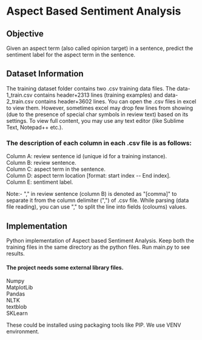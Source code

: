 # Aspect Based Sentiment Analysis


## Objective 
Given an aspect term (also called opinion target) in a sentence, predict the sentiment label for the aspect term in the sentence.  

## Dataset Information
The training dataset folder contains two .csv training data files. The data-1_train.csv contains header+2313 lines (training examples) and data-2_train.csv contains header+3602 lines. You can open the .csv files in excel to view them. However, sometimes excel may drop few lines from showing (due to the presence of special char symbols in review text) based on its settings. To view full content, you may use any text editor (like Sublime Text, Notepad++ etc.). 

 

### The description of each column in each .csv file is as follows:

Column A: review sentence id (unique id for a training instance).<br />
Column B: review sentence.<br />
Column C: aspect term in the sentence.<br />
Column D: aspect term location  [format: start index -- End index].<br />
Column E: sentiment label.<br />

 
Note:- "," in review sentence (column B) is denoted as "[comma]" to separate it from the column delimiter (",") of .csv file. While parsing (data file reading), you can use "," to split the line into fields (coloums) values.

 

## Implementation
Python implementation of Aspect based Sentiment Analysis. Keep both the training files in the same directory as the python files. Run main.py to see results.

#### The project needs some external library files.<br />
Numpy<br />
MatplotLib<br />
Pandas<br />
NLTK<br />
textblob<br />
SKLearn<br />

These could be installed using packaging tools like PIP. We use VENV environment.
